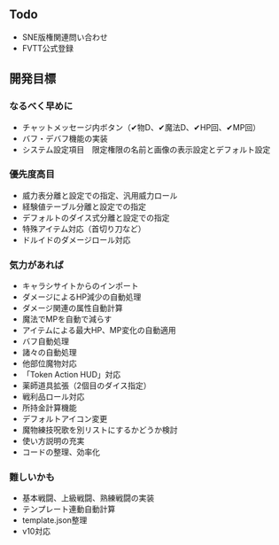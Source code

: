 ## Todo
- SNE版権関連問い合わせ
- FVTT公式登録

## 開発目標
### なるべく早めに
- チャットメッセージ内ボタン（✔物D、✔魔法D、✔HP回、✔MP回）
- バフ・デバフ機能の実装
- システム設定項目　限定権限の名前と画像の表示設定とデフォルト設定
### 優先度高目
- 威力表分離と設定での指定、汎用威力ロール
- 経験値テーブル分離と設定での指定
- デフォルトのダイス式分離と設定での指定
- 特殊アイテム対応（首切り刀など）
- ドルイドのダメージロール対応
### 気力があれば
- キャラシサイトからのインポート
- ダメージによるHP減少の自動処理
- ダメージ関連の属性自動計算
- 魔法でMPを自動で減らす
- アイテムによる最大HP、MP変化の自動適用
- バフ自動処理
- 諸々の自動処理
- 他部位魔物対応
- 「Token Action HUD」対応
- 薬師道具拡張（2個目のダイス指定）
- 戦利品ロール対応
- 所持金計算機能
- デフォルトアイコン変更
- 魔物練技呪歌を別リストにするかどうか検討
- 使い方説明の充実
- コードの整理、効率化
### 難しいかも
- 基本戦闘、上級戦闘、熟練戦闘の実装
- テンプレート連動自動計算
- template.json整理
- v10対応

